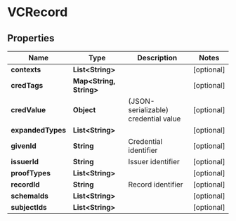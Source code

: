

# VCRecord


## Properties

Name | Type | Description | Notes
------------ | ------------- | ------------- | -------------
**contexts** | **List&lt;String&gt;** |  |  [optional]
**credTags** | **Map&lt;String, String&gt;** |  |  [optional]
**credValue** | **Object** | (JSON-serializable) credential value |  [optional]
**expandedTypes** | **List&lt;String&gt;** |  |  [optional]
**givenId** | **String** | Credential identifier |  [optional]
**issuerId** | **String** | Issuer identifier |  [optional]
**proofTypes** | **List&lt;String&gt;** |  |  [optional]
**recordId** | **String** | Record identifier |  [optional]
**schemaIds** | **List&lt;String&gt;** |  |  [optional]
**subjectIds** | **List&lt;String&gt;** |  |  [optional]



